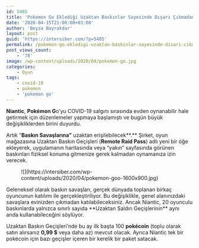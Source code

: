 ```yaml
---
id: 5485
title: 'Pokemon Go Eklediği Uzaktan Baskınlar Sayesinde Dışarı Çıkmadan Oynama İmkanı Sağlıyor'
date: '2020-04-15T21:00:00+03:00'
author: 'Beyza Bayrakdar'
layout: post
guid: 'https://intersiber.com/?p=5485'
permalink: /pokemon-go-ekledigi-uzaktan-baskinlar-sayesinde-disari-cikmadan-oynama-imkani-sagliyor/
post_views_count:
    - '78'
image: /wp-content/uploads/2020/04/pokemon-go.jpg
categories:
    - Oyun
tags:
    - covid-19
    - pokemon
    - 'pokemon go'
---
```


**Niantic**, **Pokémon G**o’yu COVID-19 salgını sırasında evden oynanabilir hale getirmek için düzenlemeler yapmaya başlamıştı ve bugün büyük değişikliklerden birini duyurdu.

Artık “**Baskın Savaşlarına”** uzaktan erişilebilecek**.** Şirket, oyun mağazasına Uzaktan Baskın Geçişleri (**Remote Raid Pass**) adlı yeni bir öğe ekleyerek, uygulamanın haritasında veya “yakın” sayfasında görünen baskınları fiziksel konuma gitmenize gerek kalmadan oynamanıza izin verecek.

<figure class="wp-block-image size-large">![](https://intersiber.com/wp-content/uploads/2020/04/pokemon-goo-1600x900.jpg)</figure>Geleneksel olarak baskın savaşları, gerçek dünyada toplanan birkaç oyuncunun katılımı ile gerçekleştiriliyor. Bu değişiklikle, genel alanınızdaki savaşlara evinizden çıkmadan katılabileceksiniz. Ancak Niantic, 20 oyunculu baskınlarda yalnızca sınırlı sayıda **Uzaktan Saldırı Geçişlerinin** aynı anda kullanabileceğini söylüyor.

Uzaktan Baskın Geçişleri’nde bu ay ilk başta 100 **pokécoin** (toplu olarak satın alırsanız **0,99 $** veya daha az) mevcut olacak. Ayrıca Niantic tek bir pokécoin için bazı geçişler içeren bir kerelik bir paket satacak.